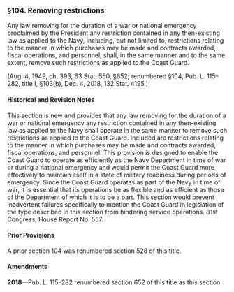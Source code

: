### §104. Removing restrictions ###

Any law removing for the duration of a war or national emergency proclaimed by the President any restriction contained in any then-existing law as applied to the Navy, including, but not limited to, restrictions relating to the manner in which purchases may be made and contracts awarded, fiscal operations, and personnel, shall, in the same manner and to the same extent, remove such restrictions as applied to the Coast Guard.

(Aug. 4, 1949, ch. 393, 63 Stat. 550, §652; renumbered §104, Pub. L. 115–282, title I, §103(b), Dec. 4, 2018, 132 Stat. 4195.)

#### Historical and Revision Notes ####

This section is new and provides that any law removing for the duration of a war or national emergency any restriction contained in any then-existing law as applied to the Navy shall operate in the same manner to remove such restrictions as applied to the Coast Guard. Included are restrictions relating to the manner in which purchases may be made and contracts awarded, fiscal operations, and personnel. This provision is designed to enable the Coast Guard to operate as efficiently as the Navy Department in time of war or during a national emergency and would permit the Coast Guard more effectively to maintain itself in a state of military readiness during periods of emergency. Since the Coast Guard operates as part of the Navy in time of war, it is essential that its operations be as flexible and as efficient as those of the Department of which it is to be a part. This section would prevent inadvertent failures specifically to mention the Coast Guard in legislation of the type described in this section from hindering service operations. 81st Congress, House Report No. 557.

#### Prior Provisions ####

A prior section 104 was renumbered section 528 of this title.

#### Amendments ####

**2018**—Pub. L. 115–282 renumbered section 652 of this title as this section.